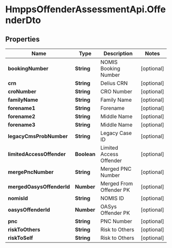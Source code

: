 # HmppsOffenderAssessmentApi.OffenderDto

## Properties
Name | Type | Description | Notes
------------ | ------------- | ------------- | -------------
**bookingNumber** | **String** | NOMIS Booking Number | [optional] 
**crn** | **String** | Delius CRN | [optional] 
**croNumber** | **String** | CRO Number | [optional] 
**familyName** | **String** | Family Name | [optional] 
**forename1** | **String** | Forename | [optional] 
**forename2** | **String** | Middle Name | [optional] 
**forename3** | **String** | Middle Name | [optional] 
**legacyCmsProbNumber** | **String** | Legacy Case ID | [optional] 
**limitedAccessOffender** | **Boolean** | Limited Access Offender | [optional] 
**mergePncNumber** | **String** | Merged PNC Number | [optional] 
**mergedOasysOffenderId** | **Number** | Merged From Offender PK | [optional] 
**nomisId** | **String** | NOMIS ID | [optional] 
**oasysOffenderId** | **Number** | OASys Offender PK | [optional] 
**pnc** | **String** | PNC Number | [optional] 
**riskToOthers** | **String** | Risk to Others | [optional] 
**riskToSelf** | **String** | Risk to Others | [optional] 



